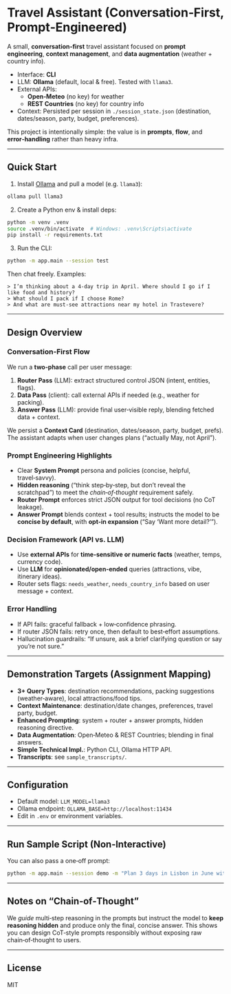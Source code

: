 # Travel Assistant (Conversation‑First, Prompt‑Engineered)

A small, **conversation‑first** travel assistant focused on **prompt engineering**, **context management**, and **data augmentation** (weather + country info).

- Interface: **CLI**
- LLM: **Ollama** (default, local & free). Tested with `llama3`.
- External APIs:
  - **Open‑Meteo** (no key) for weather
  - **REST Countries** (no key) for country info
- Context: Persisted per session in `./session_state.json` (destination, dates/season, party, budget, preferences).

This project is intentionally simple: the value is in **prompts**, **flow**, and **error‑handling** rather than heavy infra.

---

## Quick Start

1) Install [Ollama](https://ollama.com/) and pull a model (e.g. `llama3`):

```bash
ollama pull llama3
```

2) Create a Python env & install deps:

```bash
python -m venv .venv
source .venv/bin/activate  # Windows: .venv\Scripts\activate
pip install -r requirements.txt
```

3) Run the CLI:

```bash
python -m app.main --session test
```

Then chat freely. Examples:
```
> I’m thinking about a 4-day trip in April. Where should I go if I like food and history?
> What should I pack if I choose Rome?
> And what are must-see attractions near my hotel in Trastevere?
```

---

## Design Overview

### Conversation‑First Flow
We run a **two‑phase** call per user message:
1. **Router Pass** (LLM): extract structured control JSON (intent, entities, flags).
2. **Data Pass** (client): call external APIs if needed (e.g., weather for packing).
3. **Answer Pass** (LLM): provide final user‑visible reply, blending fetched data + context.

We persist a **Context Card** (destination, dates/season, party, budget, prefs). The assistant adapts when user changes plans (“actually May, not April”).

### Prompt Engineering Highlights
- Clear **System Prompt** persona and policies (concise, helpful, travel‑savvy).
- **Hidden reasoning** (“think step‑by‑step, but don’t reveal the scratchpad”) to meet the *chain‑of‑thought* requirement safely.
- **Router Prompt** enforces strict JSON output for tool decisions (no CoT leakage).
- **Answer Prompt** blends context + tool results; instructs the model to be **concise by default**, with **opt‑in expansion** (“Say ‘Want more detail?’”).

### Decision Framework (API vs. LLM)
- Use **external APIs** for **time‑sensitive or numeric facts** (weather, temps, currency code).
- Use **LLM** for **opinionated/open‑ended** queries (attractions, vibe, itinerary ideas).
- Router sets flags: `needs_weather`, `needs_country_info` based on user message + context.

### Error Handling
- If API fails: graceful fallback + low‑confidence phrasing.
- If router JSON fails: retry once, then default to best‑effort assumptions.
- Hallucination guardrails: “If unsure, ask a brief clarifying question or say you’re not sure.”

---

## Demonstration Targets (Assignment Mapping)

- **3+ Query Types**: destination recommendations, packing suggestions (weather‑aware), local attractions/food tips.
- **Context Maintenance**: destination/date changes, preferences, travel party, budget.
- **Enhanced Prompting**: system + router + answer prompts, hidden reasoning directive.
- **Data Augmentation**: Open‑Meteo & REST Countries; blending in final answers.
- **Simple Technical Impl.**: Python CLI, Ollama HTTP API.
- **Transcripts**: see `sample_transcripts/`.

---

## Configuration

- Default model: `LLM_MODEL=llama3`
- Ollama endpoint: `OLLAMA_BASE=http://localhost:11434`
- Edit in `.env` or environment variables.

---

## Run Sample Script (Non‑Interactive)

You can also pass a one‑off prompt:
```bash
python -m app.main --session demo -m "Plan 3 days in Lisbon in June with a focus on food and light hiking."
```

---

## Notes on “Chain‑of‑Thought”

We *guide* multi‑step reasoning in the prompts but instruct the model to **keep reasoning hidden** and produce only the final, concise answer. This shows you can design CoT‑style prompts responsibly without exposing raw chain‑of‑thought to users.

---

## License

MIT
